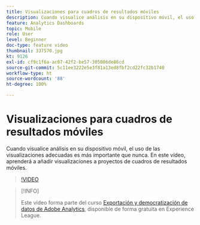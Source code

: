 ```yaml
---
title: Visualizaciones para cuadros de resultados móviles
description: Cuando visualice análisis en su dispositivo móvil, el uso de las visualizaciones adecuadas es más importante que nunca. En este vídeo, aprenderá a añadir visualizaciones a proyectos de cuadros de resultados móviles.
feature: Analytics Dashboards
topic: Mobile
role: User
level: Beginner
doc-type: feature video
thumbnail: 337570.jpg
kt: 9126
exl-id: cf9c1f6a-ac07-42f2-be57-305006de86cd
source-git-commit: 5c11ee3222e5e3f81a13ed8fbf2cd22fc32b1740
workflow-type: ht
source-wordcount: '88'
ht-degree: 100%

---
```


# Visualizaciones para cuadros de resultados móviles

Cuando visualice análisis en su dispositivo móvil, el uso de las visualizaciones adecuadas es más importante que nunca. En este vídeo, aprenderá a añadir visualizaciones a proyectos de cuadros de resultados móviles.

>[!VIDEO](https://video.tv.adobe.com/v/337570/?quality=12&learn=on)

>[!INFO]
>
> Este vídeo forma parte del curso [Exportación y democratización de datos de Adobe Analytics](https://experienceleague.adobe.com/?recommended=Analytics-A-1-2022.1.democratizing&amp;lang=es), disponible de forma gratuita en Experience League.